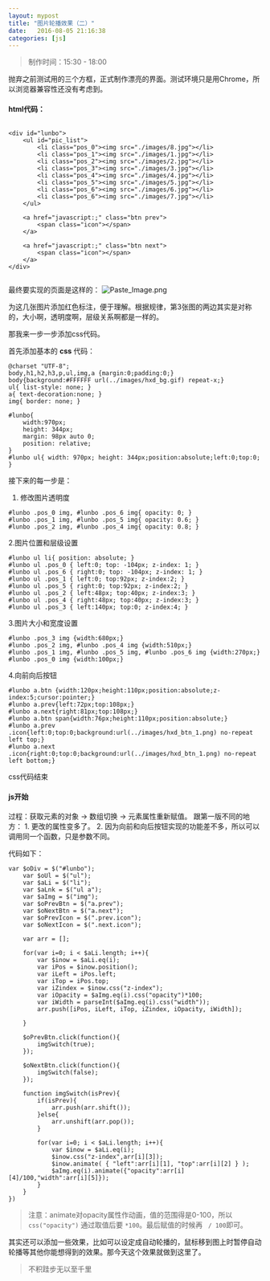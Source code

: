 ```yaml
---
layout: mypost
title: "图片轮播效果（二）"
date:   2016-08-05 21:16:38
categories: [js]
---
```


>制作时间：15:30 - 18:00

抛弃之前测试用的三个方框，正式制作漂亮的界面。测试环境只是用Chrome，所以浏览器兼容性还没有考虑到。

#### html代码：

```

<div id="lunbo">
	<ul id="pic_list">
		<li class="pos_0"><img src="./images/8.jpg"></li>
		<li class="pos_1"><img src="./images/1.jpg"></li>
		<li class="pos_2"><img src="./images/2.jpg"></li>
		<li class="pos_3"><img src="./images/3.jpg"></li>
		<li class="pos_4"><img src="./images/4.jpg"></li>
		<li class="pos_5"><img src="./images/5.jpg"></li>
		<li class="pos_6"><img src="./images/6.jpg"></li>
		<li class="pos_6"><img src="./images/7.jpg"></li>
	</ul>

	<a href="javascript:;" class="btn prev">
		<span class="icon"></span>
	</a>

	<a href="javascript:;" class="btn next">
		<span class="icon"></span>
	</a>
</div>


```
最终要实现的页面是这样的：
![Paste_Image.png](http://upload-images.jianshu.io/upload_images/2376873-d70cf45800c1c880.png?imageMogr2/auto-orient/strip%7CimageView2/2/w/1240)

为这几张图片添加红色标注，便于理解。根据规律，第3张图的两边其实是对称的，大小啊，透明度啊，层级关系啊都是一样的。

那我来一步一步添加css代码。

首先添加基本的 **css** 代码：

```
@charset "UTF-8";
body,h1,h2,h3,p,ul,img,a {margin:0;padding:0;}
body{background:#FFFFFF url(../images/hxd_bg.gif) repeat-x;}
ul{ list-style: none; }
a{ text-decoration:none; }
img{ border: none; }

#lunbo{
	width:970px;
	height: 344px;
	margin: 98px auto 0;
	position: relative;
}
#lunbo ul{ width: 970px; height: 344px;position:absolute;left:0;top:0; }
```

接下来的每一步是：
 1. 修改图片透明度

  ```
#lunbo .pos_0 img, #lunbo .pos_6 img{ opacity: 0; }
#lunbo .pos_1 img, #lunbo .pos_5 img{ opacity: 0.6; }
#lunbo .pos_2 img, #lunbo .pos_4 img{ opacity: 0.8; }
```

 2.图片位置和层级设置

```
#lunbo ul li{ position: absolute; }
#lunbo ul .pos_0 { left:0; top: -104px; z-index: 1; }
#lunbo ul .pos_6 { right:0; top: -104px; z-index: 1; }
#lunbo ul .pos_1 { left:0; top:92px; z-index:2; }
#lunbo ul .pos_5 { right:0; top:92px; z-index:2; }
#lunbo ul .pos_2 { left:48px; top:40px; z-index:3; }
#lunbo ul .pos_4 { right:48px; top:40px; z-index:3; }
#lunbo ul .pos_3 { left:140px; top:0; z-index:4; }
```

3.图片大小和宽度设置

```
#lunbo .pos_3 img {width:680px;}
#lunbo .pos_2 img, #lunbo .pos_4 img {width:510px;}
#lunbo .pos_1 img, #lunbo .pos_5 img, #lunbo .pos_6 img {width:270px;}
#lunbo .pos_0 img {width:100px;}
```

4.向前向后按钮

```
#lunbo a.btn {width:120px;height:110px;position:absolute;z-index:5;cursor:pointer;}
#lunbo a.prev{left:72px;top:108px;}
#lunbo a.next{right:81px;top:108px;}
#lunbo a.btn span{width:76px;height:110px;position:absolute;}
#lunbo a.prev .icon{left:0;top:0;background:url(../images/hxd_btn_1.png) no-repeat left top;}
#lunbo a.next .icon{right:0;top:0;background:url(../images/hxd_btn_1.png) no-repeat left bottom;}
```

css代码结束

#### js开始
过程：获取元素的对象 -> 数组切换 -> 元素属性重新赋值。
跟第一版不同的地方：
    1. 更改的属性变多了。
    2. 因为向前和向后按钮实现的功能差不多，所以可以调用同一个函数，只是参数不同。

代码如下：

```
var $oDiv = $("#lunbo");
	var $oUl = $("ul");
	var $aLi = $("li");
	var $aLnk = $("ul a");
	var $aImg = $("img");
	var $oPrevBtn = $("a.prev");
	var $oNextBtn = $("a.next");
	var $oPrevIcon = $(".prev.icon");
	var $oNextIcon = $(".next.icon");

	var arr = [];

	for(var i=0; i < $aLi.length; i++){
		var $inow = $aLi.eq(i);
		var iPos = $inow.position();
		var iLeft = iPos.left;
		var iTop = iPos.top;
		var iZindex = $inow.css("z-index");
		var iOpacity = $aImg.eq(i).css("opacity")*100;
		var iWidth = parseInt($aImg.eq(i).css("width"));
		arr.push([iPos, iLeft, iTop, iZindex, iOpacity, iWidth]);

	}

	$oPrevBtn.click(function(){
		imgSwitch(true);
	});

	$oNextBtn.click(function(){
		imgSwitch(false);
	});

	function imgSwitch(isPrev){
		if(isPrev){
			arr.push(arr.shift());
		}else{
			arr.unshift(arr.pop());
		}

		for(var i=0; i < $aLi.length; i++){
			var $inow = $aLi.eq(i);
			$inow.css("z-index",arr[i][3]);
			$inow.animate( { "left":arr[i][1], "top":arr[i][2] } );
			$aImg.eq(i).animate({"opacity":arr[i][4]/100,"width":arr[i][5]});
		}
	}
})
```

> 注意：animate对opacity属性作动画，值的范围得是0-100，所以 `css("opacity")` 通过取值后要 `*100`。最后赋值的时候再 ` / 100`即可。

其实还可以添加一些效果，比如可以设定成自动轮播的，鼠标移到图上时暂停自动轮播等其他你能想得到的效果。那今天这个效果就做到这里了。



> 不积跬步无以至千里